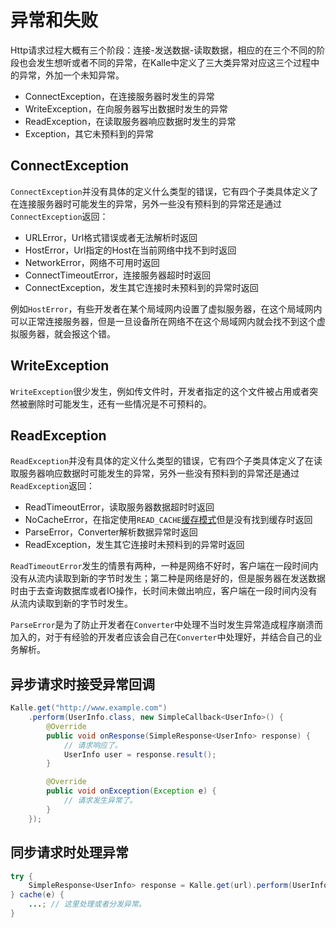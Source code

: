# 异常和失败
Http请求过程大概有三个阶段：连接-发送数据-读取数据，相应的在三个不同的阶段也会发生想听或者不同的异常，在Kalle中定义了三大类异常对应这三个过程中的异常，外加一个未知异常。

* ConnectException，在连接服务器时发生的异常
* WriteException，在向服务器写出数据时发生的异常
* ReadException，在读取服务器响应数据时发生的异常
* Exception，其它未预料到的异常

## ConnectException
`ConnectException`并没有具体的定义什么类型的错误，它有四个子类具体定义了在连接服务器时可能发生的异常，另外一些没有预料到的异常还是通过`ConnectException`返回：
* URLError，Url格式错误或者无法解析时返回
* HostError，Url指定的Host在当前网络中找不到时返回
* NetworkError，网络不可用时返回
* ConnectTimeoutError，连接服务器超时时返回
* ConnectException，发生其它连接时未预料到的异常时返回

例如`HostError`，有些开发者在某个局域网内设置了虚拟服务器，在这个局域网内可以正常连接服务器，但是一旦设备所在网络不在这个局域网内就会找不到这个虚拟服务器，就会报这个错。

## WriteException
`WriteException`很少发生，例如传文件时，开发者指定的这个文件被占用或者突然被删除时可能发生，还有一些情况是不可预料的。

## ReadException
`ReadException`并没有具体的定义什么类型的错误，它有四个子类具体定义了在读取服务器响应数据时可能发生的异常，另外一些没有预料到的异常还是通过`ReadException`返回：
* ReadTimeoutError，读取服务器数据超时时返回
* NoCacheError，在指定使用`READ_CACHE`[缓存模式](../cache)但是没有找到缓存时返回
* ParseError，Converter解析数据异常时返回
* ReadException，发生其它连接时未预料到的异常时返回

`ReadTimeoutError`发生的情景有两种，一种是网络不好时，客户端在一段时间内没有从流内读取到新的字节时发生；第二种是网络是好的，但是服务器在发送数据时由于去查询数据库或者IO操作，长时间未做出响应，客户端在一段时间内没有从流内读取到新的字节时发生。  

`ParseError`是为了防止开发者在`Converter`中处理不当时发生异常造成程序崩溃而加入的，对于有经验的开发者应该会自己在`Converter`中处理好，并结合自己的业务解析。

## 异步请求时接受异常回调
```java
Kalle.get("http://www.example.com")
    .perform(UserInfo.class, new SimpleCallback<UserInfo>() {
        @Override
        public void onResponse(SimpleResponse<UserInfo> response) {
        	// 请求响应了。
        	UserInfo user = response.result();
        }

        @Override
        public void onException(Exception e) {
        	// 请求发生异常了。
        }
    });
```

## 同步请求时处理异常
```java
try {
	SimpleResponse<UserInfo> response = Kalle.get(url).perform(UserInfo.class);
} cache(e) {
    ...; // 这里处理或者分发异常。
}
```